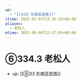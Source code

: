 ```yaml
---
up:
  - "[[⑥33 东南亚民族]]"
ctime: 2025-03-01T13:36:16+08:00
aliases:
  - 老松人
mtime: 2025-09-09T12:37:05+08:00
---
```


# ⑥334.3 老松人

- up: [[⑥33 东南亚民族]]

